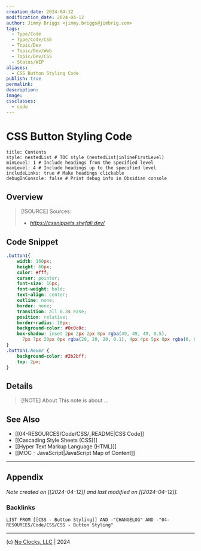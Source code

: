 ```yaml
---
creation_date: 2024-04-12
modification_date: 2024-04-12
author: Jimmy Briggs <jimmy.briggs@jimbrig.com>
tags:
  - Type/Code
  - Type/Code/CSS
  - Topic/Dev
  - Topic/Dev/Web
  - Topic/Dev/CSS
  - Status/WIP
aliases:
  - CSS Button Styling Code
publish: true
permalink:
description:
image:
cssclasses:
  - code
---
```


# CSS Button Styling Code

```table-of-contents
title: Contents 
style: nestedList # TOC style (nestedList|inlineFirstLevel)
minLevel: 1 # Include headings from the specified level
maxLevel: 4 # Include headings up to the specified level
includeLinks: true # Make headings clickable
debugInConsole: false # Print debug info in Obsidian console
```

## Overview

> [!SOURCE] Sources:
> - *https://cssnippets.shefali.dev/*

## Code Snippet

```css
.button1{
    width: 160px;
    height: 60px;
    color: #fff;
    cursor: pointer;
    font-size: 16px;
    font-weight: bold;
    text-align: center;
    outline: none;
    border: none;
    transition: all 0.3s ease;
    position: relative;
    border-radius: 10px;
    background-color: #0c0c0c;
    box-shadow: inset 2px 2px 2px 0px rgba(49, 49, 49, 0.5),
      7px 7px 20px 0px rgba(20, 20, 20, 0.1), 4px 4px 5px 0px rgba(0, 0, 0, 0.1);
}
.button1:hover {
    background-color: #2b2bff;
    top: 2px;
}
```

## Details

> [!NOTE] About
> This note is about ...

## See Also

- [[04-RESOURCES/Code/CSS/_README|CSS Code]]
- [[Cascading Style Sheets (CSS)]]
- [[Hyper Text Markup Language (HTML)]]
- [[MOC - JavaScript|JavaScript Map of Content]]


***

## Appendix

*Note created on [[2024-04-12]] and last modified on [[2024-04-12]].*

### Backlinks

```dataview
LIST FROM [[CSS - Button Styling]] AND -"CHANGELOG" AND -"04-RESOURCES/Code/CSS/CSS - Button Styling"
```

***

(c) [No Clocks, LLC](https://github.com/noclocks) | 2024